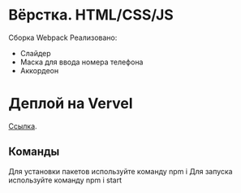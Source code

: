 # Вёрстка. HTML/CSS/JS
Сборка Webpack
Реализовано:
- Слайдер
- Маска для ввода номера телефона
- Аккордеон

# Деплой на Vervel

[Ссылка](https://500-denis-sergeev-85.vercel.app/).

## Команды

Для установки пакетов используйте команду npm i
Для запуска используйте команду npm i start
